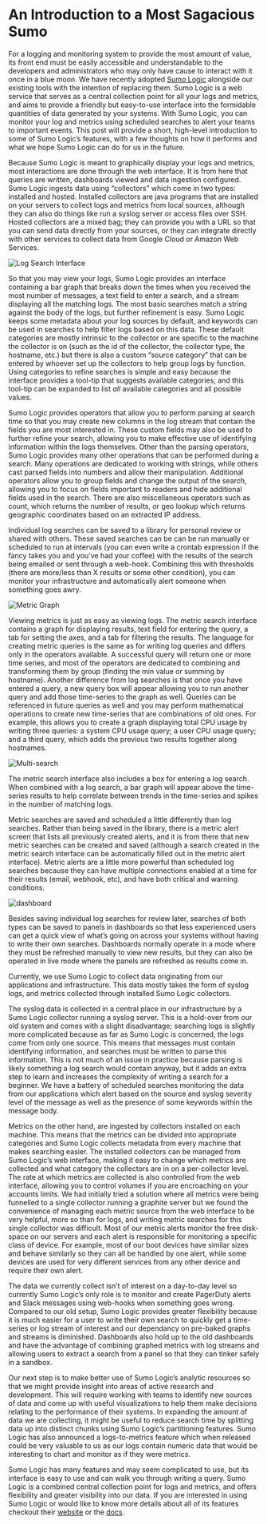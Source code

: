 # An Introduction to a Most Sagacious Sumo

For a logging and monitoring system to provide the most amount of value, its front end must be easily accessible and understandable to the developers and administrators who may only have cause to interact with it once in a blue moon. We have recently adopted [Sumo Logic](https://www.sumologic.com/) alongside our existing tools with the intention of replacing them. Sumo Logic is a web service that serves as a central collection point for all your logs and metrics, and aims to provide a friendly but easy-to-use interface into the formidable quantities of data generated by your systems. With Sumo Logic, you can monitor your log and metrics using scheduled searches to alert your teams to important events. This post will provide a short, high-level introduction to some of Sumo Logic’s features, with a few thoughts on how it performs and what we hope Sumo Logic can do for us in the future.

Because Sumo Logic is meant to graphically display your logs and metrics, most interactions are done through the web interface. It is from here that queries are written, dashboards viewed and data ingestion configured. Sumo Logic ingests data using “collectors” which come in two types: installed and hosted. Installed collectors are java programs that are installed on your servers to collect logs and metrics from local sources, although they can also do things like run a syslog server or access files over SSH. Hosted collectors are a mixed bag; they can provide you with a URL so that you can send data directly from your sources, or they can integrate directly with other services to collect data from Google Cloud or Amazon Web Services.

![Log Search Interface](sagacious_sumo/empty_logs.png)

So that you may view your logs, Sumo Logic provides an interface containing a bar graph that breaks down the times when you received the most number of messages, a text field to enter a search, and a stream displaying all the matching logs. The most basic searches match a string against the body of the logs, but further refinement is easy. Sumo Logic keeps some metadata about your log sources by default, and keywords can be used in searches to help filter logs based on this data. These default categories are mostly intrinsic to the collector or are specific to the machine the collector is on (such as the id of the collector, the collector type, the hostname, etc.) but there is also a custom “source category” that can be entered by whoever set up the collectors to help group logs by function. Using categories to refine searches is simple and easy because the interface provides a tool-tip that suggests available categories, and this tool-tip can be expanded to list _all_ available categories and all possible values.

Sumo Logic provides operators that allow you to perform parsing at search time so that you may create new columns in the log stream that contain the fields you are most interested in. These custom fields may also be used to further refine your search, allowing you to make effective use of identifying information within the logs themselves. Other than the parsing operators, Sumo Logic provides many other operations that can be performed during a search. Many operations are dedicated to working with strings, while others cast parsed fields into numbers and allow their manipulation. Additional operators allow you to group fields and change the output of the search, allowing you to focus on fields important to readers and hide additional fields used in the search. There are also miscellaneous operators such as count, which returns the number of results, or geo lookup which returns geographic coordinates based on an extracted IP address.

Individual log searches can be saved to a library for personal review or shared with others. These saved searches can be can be run manually or scheduled to run at intervals (you can even write a crontab expression if the fancy takes you and you’ve had your coffee) with the results of the search being emailed or sent through a web-hook. Combining this with thresholds (there are more/less than X results or some other condition), you can monitor your infrastructure and automatically alert someone when something goes awry.

![Metric Graph](sagacious_sumo/graph.png)

Viewing metrics is just as easy as viewing logs. The metric search interface contains a graph for displaying results, text field for entering the query, a tab for setting the axes, and a tab for filtering the results. The language for creating metric queries is the same as for writing log queries and differs only in the operators available. A successful query will return one or more time series, and most of the operators are dedicated to combining and transforming them by group (finding the min value or summing by hostname). Another difference from log searches is that once you have entered a query, a new query box will appear allowing you to run another query and add those time-series to the graph as well. Queries can be referenced in future queries as well and you may perform mathematical operations to create new time-series that are combinations of old ones. For example, this allows you to create a graph displaying total CPU usage by writing three queries: a system CPU usage query; a user CPU usage query; and a third query, which adds the previous two results together along hostnames.

![Multi-search](sagacious_sumo/multi_search.png)

The metric search interface also includes a box for entering a log search. When combined with a log search, a bar graph will appear above the time-series results to help correlate between trends in the time-series and spikes in the number of matching logs.

Metric searches are saved and scheduled a little differently than log searches. Rather than being saved in the library, there is a metric alert screen that lists all previously created alerts, and it is from there that new metric searches can be created and saved (although a search created in the metric search interface can be automatically filled out in the metric alert interface). Metric alerts are a little more powerful than scheduled log searches because they can have multiple connections enabled at a time for their results (email, webhook, etc), and have both critical and warning conditions.

![dashboard](sagacious_sumo/dashboard.png)

Besides saving individual log searches for review later, searches of both types can be saved to panels in dashboards so that less experienced users can get a quick view of what’s going on across your systems without having to write their own searches. Dashboards normally operate in a mode where they must be refreshed manually to view new results, but they can also be operated in live mode where the panels are refreshed as results come in.

Currently, we use Sumo Logic to collect data originating from our applications and infrastructure. This data mostly takes the form of syslog logs, and metrics collected through installed Sumo Logic collectors. 

The syslog data is collected in a central place in our infrastructure by a Sumo Logic collector running a syslog server. This is a hold-over from our old system and comes with a slight disadvantage; searching logs is slightly more complicated because as far as Sumo Logic is concerned, the logs come from only one source. This means that messages must contain identifying information, and searches must be written to parse this information. This is not much of an issue in practice because parsing is likely something a log search would contain anyway, but it adds an extra step to learn and increases the complexity of writing a search for a beginner. We have a battery of scheduled searches monitoring the data from our applications which alert based on the source and syslog severity level of the message as well as the presence of some keywords within the message body.

Metrics on the other hand, are ingested by collectors installed on each machine. This means that the metrics can be divided into appropriate categories and Sumo Logic collects metadata from every machine that makes searching easier. The installed collectors can be managed from Sumo Logic’s web interface, making it easy to change which metrics are collected and what category the collectors are in on a per-collector level. The rate at which metrics are collected is also controlled from the web interface, allowing you to control volumes if you are encroaching on your accounts limits. We had initially tried a solution where all metrics were being funnelled to a single collector running a graphite server but we found the convenience of managing each metric source from the web interface to be very helpful, more so than for logs, and writing metric searches for this single collector was difficult. Most of our metric alerts monitor the free disk-space on our servers and each alert is responsible for monitoring a specific class of device. For example, most of our boot devices have similar sizes and behave similarly so they can all be handled by one alert, while some devices are used for very different services from any other device and require their own alert.

The data we currently collect isn’t of interest on a day-to-day level so currently Sumo Logic’s only role is to monitor and create PagerDuty alerts and Slack messages using web-hooks when something goes wrong. Compared to our old setup, Sumo Logic provides greater flexibility because it is much easier for a user to write their own search to quickly get a time-series or log stream of interest and our dependancy on pre-baked graphs and streams is diminished. Dashboards also hold up to the old dashboards and have the advantage of combining graphed metrics with log streams and allowing users to extract a search from a panel so that they can tinker safely in a sandbox.

Our next step is to make better use of Sumo Logic’s analytic resources so that we might provide insight into areas of active research and development. This will require working with teams to identify new sources of data and come up with useful visualizations to help them make decisions relating to the performance of their systems. In expanding the amount of data we are collecting, it might be useful to reduce search time by splitting data up into distinct chunks using Sumo Logic’s partitioning features. Sumo Logic has also announced a logs-to-metrics feature which when released could be very valuable to us as our logs contain numeric data that would be interesting to chart and monitor as if they were metrics.

Sumo Logic has many features and may seem complicated to use, but its interface is easy to use and can walk you through writing a query. Sumo Logic is a combined central collection point for logs and metrics, and offers flexibility and greater visibility into our data. If you are interested in using Sumo Logic or would like to know more details about all of its features checkout their [website](https://www.sumologic.com/) or the [docs](https://help.sumologic.com/).